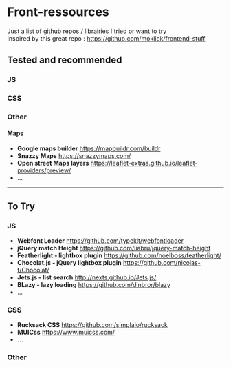 # Front-ressources
Just a list of github repos / librairies I tried or want to try  
Inspired by this great repo : https://github.com/moklick/frontend-stuff

## Tested and recommended
### JS
### CSS
### Other
#### Maps
- **Google maps builder** https://mapbuildr.com/buildr
- **Snazzy Maps** https://snazzymaps.com/
- **Open street Maps layers** https://leaflet-extras.github.io/leaflet-providers/preview/
- ...

***

## To Try
### JS
- **Webfont Loader** https://github.com/typekit/webfontloader
- **jQuery match Height** https://github.com/liabru/jquery-match-height
- **Featherlight - lightbox plugin** https://github.com/noelboss/featherlight/
- **Chocolat.js -  jQuery lightbox plugin** https://github.com/nicolas-t/Chocolat/
- **Jets.js - list search** http://nexts.github.io/Jets.js/
- **BLazy - lazy loading** https://github.com/dinbror/blazy
- ...

### CSS
- **Rucksack CSS** https://github.com/simplaio/rucksack
- **MUICss** https://www.muicss.com/
- **...**

### Other
